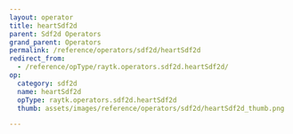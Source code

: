 ```yaml
---
layout: operator
title: heartSdf2d
parent: Sdf2d Operators
grand_parent: Operators
permalink: /reference/operators/sdf2d/heartSdf2d
redirect_from:
  - /reference/opType/raytk.operators.sdf2d.heartSdf2d/
op:
  category: sdf2d
  name: heartSdf2d
  opType: raytk.operators.sdf2d.heartSdf2d
  thumb: assets/images/reference/operators/sdf2d/heartSdf2d_thumb.png

---
```

